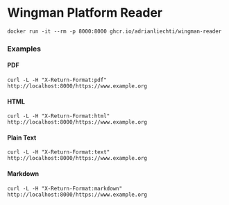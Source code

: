 # Wingman Platform Reader

```shell
docker run -it --rm -p 8000:8000 ghcr.io/adrianliechti/wingman-reader
```

### Examples

#### PDF

```shell
curl -L -H "X-Return-Format:pdf" http://localhost:8000/https://www.example.org
```


#### HTML

```shell
curl -L -H "X-Return-Format:html" http://localhost:8000/https://www.example.org
```

#### Plain Text

```shell
curl -L -H "X-Return-Format:text" http://localhost:8000/https://www.example.org
```

#### Markdown

```shell
curl -L -H "X-Return-Format:markdown" http://localhost:8000/https://www.example.org
```
